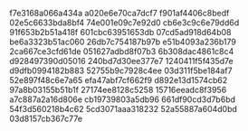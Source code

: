 f7e3168a066a434a
a020e6e70ca7dcf7
f901af4406c8bedf
02e5c6633bda8bf4
74e001e09c7e92d0
cb6e3c9c6e79dd6d
91f653b2b51a418f
601cbc63951653db
07cd5ad918d64b08
be6a3323b51ac060
26db7c754187b97b
e51b4093a236b179
2ca667ce3cfd61de
051627adbd8f07b3
6b308dac4861c8c4
d928497390d05016
240bd7d30ee377e7
1240411f5f435d7e
d9dfb0994182b883
52755b9c7928c4ee
03d311f5be184af7
52e897f48c6e7a65
efa47abf7cf662f9
d892e13d1574cb62
97a8b03155b51b1f
27174ee8128c5258
15716eeadc8f3956
a7c887a2a16d806e
cb19739803a5db96
661df90cd3d7b6bd
54f3d560218b4c62
5cd3071aaa318232
52a55887a604d0bd
03d8157cb367c77e
